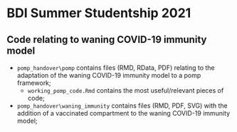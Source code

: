 # BDI Summer Studentship 2021 
## Code relating to waning COVID-19 immunity model 
* `pomp_handover\pomp` contains files (RMD, RData, PDF) relating to the adaptation of the waning COVID-19 immunity model to a pomp framework; 
    * `working_pomp_code.Rmd` contains the most useful/relevant pieces of code; 
* `pomp_handover\waning_immunity` contains files (RMD, PDF, SVG) with the addition of a vaccinated compartment to the waning COVID-19 immunity model;
